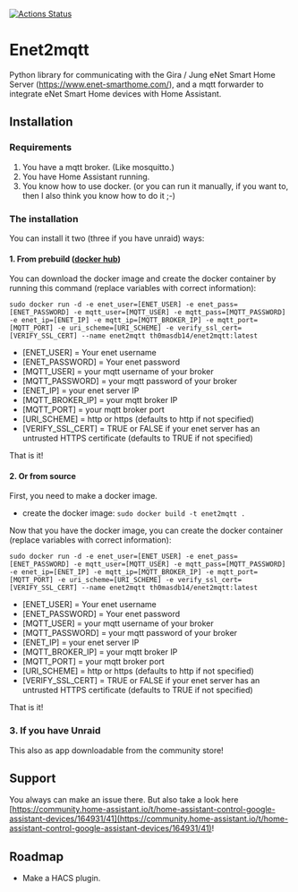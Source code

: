 [![Actions Status](https://github.com/Th0masDB/enet2mqtt/workflows/Docker%20Image%20CI/badge.svg)](https://github.com/Th0masDB/enet2mqtt/actions)
# Enet2mqtt
Python library for communicating with the Gira / Jung eNet Smart Home Server (https://www.enet-smarthome.com/), and a mqtt forwarder to integrate eNet Smart Home devices with Home Assistant.


## Installation
### Requirements

 1. You have a mqtt broker. (Like mosquitto.)
 2. You have Home Assistant running.
 3. You know how to use docker. (or you can run it manually, if you want to, then I also think you know how to do it ;-)
 
### The installation 
You can install it two (three if you have unraid) ways:
#### 1. From prebuild ([docker hub](https://hub.docker.com/repository/docker/th0masdb14/enet2mqtt))
You can download the docker image and create the docker container by running this command (replace variables with correct information):

    sudo docker run -d -e enet_user=[ENET_USER] -e enet_pass=[ENET_PASSWORD] -e mqtt_user=[MQTT_USER] -e mqtt_pass=[MQTT_PASSWORD] -e enet_ip=[ENET_IP] -e mqtt_ip=[MQTT_BROKER_IP] -e mqtt_port=[MQTT_PORT] -e uri_scheme=[URI_SCHEME] -e verify_ssl_cert=[VERIFY_SSL_CERT] --name enet2mqtt th0masdb14/enet2mqtt:latest
 - [ENET_USER] = Your enet username
 - [ENET_PASSWORD] = Your enet password
 - [MQTT_USER] = your mqtt username of your broker
 - [MQTT_PASSWORD] = your mqtt password of your broker
 - [ENET_IP] = your enet server IP
 - [MQTT_BROKER_IP] = your mqtt broker IP
 - [MQTT_PORT] = your mqtt broker port
 - [URI_SCHEME] = http or https (defaults to http if not specified)
 - [VERIFY_SSL_CERT] = TRUE or FALSE if your enet server has an untrusted HTTPS certificate (defaults to TRUE if not specified)

That is it!
 
#### 2. Or from source
First, you need to make a docker image. 

 - create the docker image: `sudo docker build -t enet2mqtt .`

Now that you have the docker image, you can create the docker container (replace variables with correct information):

    sudo docker run -d -e enet_user=[ENET_USER] -e enet_pass=[ENET_PASSWORD] -e mqtt_user=[MQTT_USER] -e mqtt_pass=[MQTT_PASSWORD] -e enet_ip=[ENET_IP] -e mqtt_ip=[MQTT_BROKER_IP] -e mqtt_port=[MQTT_PORT] -e uri_scheme=[URI_SCHEME] -e verify_ssl_cert=[VERIFY_SSL_CERT] --name enet2mqtt th0masdb14/enet2mqtt:latest
 - [ENET_USER] = Your enet username
 - [ENET_PASSWORD] = Your enet password
 - [MQTT_USER] = your mqtt username of your broker
 - [MQTT_PASSWORD] = your mqtt password of your broker
 - [ENET_IP] = your enet server IP
 - [MQTT_BROKER_IP] = your mqtt broker IP
 - [MQTT_PORT] = your mqtt broker port
 - [URI_SCHEME] = http or https (defaults to http if not specified)
 - [VERIFY_SSL_CERT] = TRUE or FALSE if your enet server has an untrusted HTTPS certificate (defaults to TRUE if not specified)
 
That is it!

### 3. If you have Unraid
This also as app downloadable from the community store! 


## Support
You always can make an issue there. But also take a look here [https://community.home-assistant.io/t/home-assistant-control-google-assistant-devices/164931/41](https://community.home-assistant.io/t/home-assistant-control-google-assistant-devices/164931/41)!

## Roadmap
- Make a HACS plugin.
